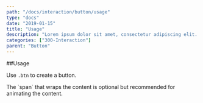 ```yaml
---
path: "/docs/interaction/button/usage"
type: "docs"
date: "2019-01-15"
title: "Usage"
description: "Lorem ipsum dolor sit amet, consectetur adipiscing elit. Nunc tempus laoreet leo sit amet iaculis."
categories: ["300-Interaction"]
parent: "Button"
---
```


##Usage

Use `.btn` to create a button.

<script type="text/plain" class="language-markup">
  <a href="#" class="btn">
    <span><!-- content --></span>
  </a>
  <button type="button" class="btn">
    <span><!-- content --></span>
  </button>
</script>

<div class="alert">
  <div class="alert_content">
    The `span` that wraps the content is optional but recommended for animating the content.
  </div>
</div>
